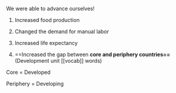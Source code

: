 We were able to advance ourselves!

  

1. Increased food production
    
2. Changed the demand for manual labor
    
3. Increased life expectancy 
    
4. ==Increased the gap between **core and periphery countries==** (Development unit [[vocab]] words)



Core = Developed

Periphery = Developing
